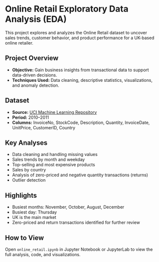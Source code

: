 # Online Retail Exploratory Data Analysis (EDA)

This project explores and analyzes the Online Retail dataset to uncover sales trends, customer behavior, and product performance for a UK-based online retailer.

## Project Overview
- **Objective:** Gain business insights from transactional data to support data-driven decisions.
- **Techniques Used:** Data cleaning, descriptive statistics, visualizations, and anomaly detection.

## Dataset
- **Source:** [UCI Machine Learning Repository](https://archive.ics.uci.edu/ml/machine-learning-databases/00352/Online%20Retail.xlsx)
- **Period:** 2010–2011
- **Columns:** InvoiceNo, StockCode, Description, Quantity, InvoiceDate, UnitPrice, CustomerID, Country

## Key Analyses
- Data cleaning and handling missing values
- Sales trends by month and weekday
- Top-selling and most expensive products
- Sales by country
- Analysis of zero-priced and negative quantity transactions (returns)
- Outlier detection

## Highlights
- Busiest months: November, October, August, December
- Busiest day: Thursday
- UK is the main market
- Zero-priced and return transactions identified for further review

## How to View
Open `online_retail.ipynb` in Jupyter Notebook or JupyterLab to view the full analysis, code, and visualizations. 
